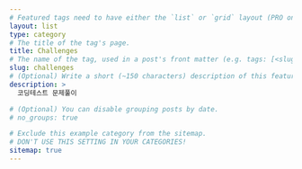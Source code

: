 ```yaml
---
# Featured tags need to have either the `list` or `grid` layout (PRO only).
layout: list
type: category
# The title of the tag's page.
title: Challenges
# The name of the tag, used in a post's front matter (e.g. tags: [<slug>]).
slug: challenges
# (Optional) Write a short (~150 characters) description of this featured tag.
description: >
  코딩테스트 문제풀이

# (Optional) You can disable grouping posts by date.
# no_groups: true

# Exclude this example category from the sitemap.
# DON'T USE THIS SETTING IN YOUR CATEGORIES!
sitemap: true
---
```

